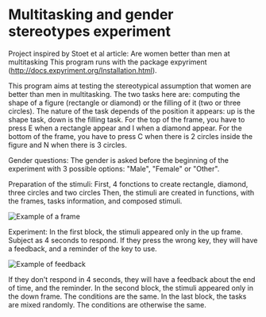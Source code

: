 # Multitasking and gender stereotypes experiment
Project inspired by Stoet et al article: Are women better than men at multitasking
This program runs with the package expyriment (http://docs.expyriment.org/Installation.html).

This program aims at testing the stereotypical assumption that women are better than men in multitasking.
The two tasks here are: computing the shape of a figure (rectangle or diamond) or the filling of it (two or three circles). 
The nature of the task depends of the position it appears: up is the shape task, down is the filling task.
For the top of the frame, you have to press E when a rectangle appear and I when a diamond appear.
For the bottom of the frame, you have to press C when there is 2 circles inside the figure and N when there is 3 circles.

Gender questions:
The gender is asked before the beginning of the experiment with 3 possible options: "Male", "Female" or "Other".

Preparation of the stimuli:
First, 4 fonctions to create rectangle, diamond, three circles and two circles
Then, the stimuli are created in functions, with the frames, tasks information, and composed stimuli.

![Example of a frame](https://github.com/Lou2508/My-project-PCBS/assets/129277344/615f8c56-0d4b-42b2-bc67-d1bdd258aae9)

Experiment:
In the first block, the stimuli appeared only in the up frame.
Subject as 4 seconds to respond.
If they press the wrong key, they will have a feedback, and a reminder of the key to use. 

![Example of feedback](https://github.com/Lou2508/My-project-PCBS/assets/129277344/6f4b1bb0-7900-46e1-8157-23fd3a81b850)

If they don't respond in 4 seconds, they will have a feedback about the end of time, and the reminder. 
In the second block, the stimuli appeared only in the down frame. The conditions are the same. 
In the last block, the tasks are mixed randomly. The conditions are otherwise the same. 
